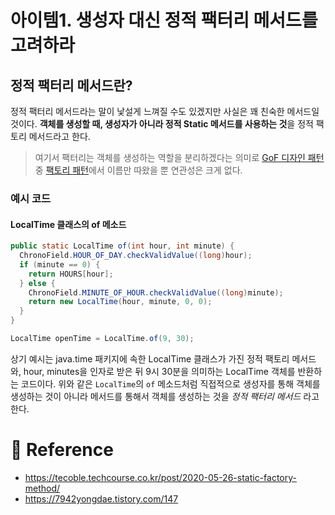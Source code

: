 # 아이템1. 생성자 대신 정적 팩터리 메서드를 고려하라
## 정적 팩터리 메서드란?
정적 팩터리 메서드라는 말이 낯설게 느껴질 수도 있겠지만 사실은 꽤 친숙한 메서드일 것이다. **객체를 생성할 때, 생성자가 아니라 정적 Static 메서드를 사용하는 것**을 정적 팩토리 메서드라고 한다. 

> 여기서 팩터리는 객체를 생성하는 역할을 분리하겠다는 의미로 [GoF 디자인 패턴]() 중 [팩토리 패턴]()에서 이름만 따왔을 뿐 연관성은 크게 없다.

### 예시 코드
#### LocalTime 클래스의 of 메소드

```java
public static LocalTime of(int hour, int minute) {
  ChronoField.HOUR_OF_DAY.checkValidValue((long)hour);
  if (minute == 0) {
    return HOURS[hour];
  } else {
    ChronoField.MINUTE_OF_HOUR.checkValidValue((long)minute);
    return new LocalTime(hour, minute, 0, 0);
  }
}

```

```java
LocalTime openTime = LocalTime.of(9, 30);
```

상기 예시는 java.time 패키지에 속한 LocalTime 클래스가 가진 정적 팩토리 메서드와, hour, minutes을 인자로 받은 뒤 9시 30분을 의미하는 LocalTime 객체를 반환하는 코드이다. 위와 같은 `LocalTime`의 `of` 메소드처럼 직접적으로 생성자를 통해 객체를 생성하는 것이 아니라 메서드를 통해서 객체를 생성하는 것을 _정적 팩터리 메서드_ 라고 한다.

 # 👼 Reference
 - https://tecoble.techcourse.co.kr/post/2020-05-26-static-factory-method/
 - https://7942yongdae.tistory.com/147
